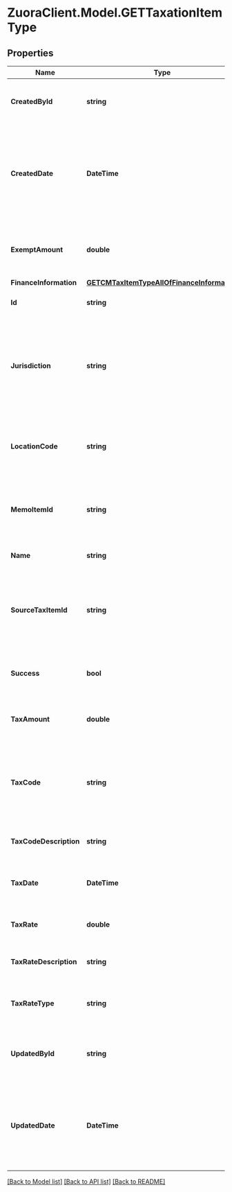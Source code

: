 # ZuoraClient.Model.GETTaxationItemType

## Properties

Name | Type | Description | Notes
------------ | ------------- | ------------- | -------------
**CreatedById** | **string** | The ID of the Zuora user who created the taxation item.   | [optional] 
**CreatedDate** | **DateTime** | The date and time when the taxation item was created in the Zuora system, in &#x60;yyyy-mm-dd hh:mm:ss&#x60; format.  | [optional] 
**ExemptAmount** | **double** | The calculated tax amount excluded due to the exemption.  | [optional] 
**FinanceInformation** | [**GETCMTaxItemTypeAllOfFinanceInformation**](GETCMTaxItemTypeAllOfFinanceInformation.md) |  | [optional] 
**Id** | **string** | The ID of the taxation item.  | [optional] 
**Jurisdiction** | **string** | The jurisdiction that applies the tax or VAT. This value is typically a state, province, county, or city.  | [optional] 
**LocationCode** | **string** | The identifier for the location based on the value of the &#x60;taxCode&#x60; field.   | [optional] 
**MemoItemId** | **string** | The ID of the credit or debit memo associated with the taxation item.  | [optional] 
**Name** | **string** | The name of the taxation item.  | [optional] 
**SourceTaxItemId** | **string** | The ID of the taxation item of the invoice, which the credit or debit memo is created from.  | [optional] 
**Success** | **bool** | Returns &#x60;true&#x60; if the request was processed successfully. | [optional] 
**TaxAmount** | **double** | The amount of the tax applied to the credit or debit memo.  | [optional] 
**TaxCode** | **string** | The tax code identifies which tax rules and tax rates to apply to a specific credit or debit memo.  | [optional] 
**TaxCodeDescription** | **string** | The description of the tax code.  | [optional] 
**TaxDate** | **DateTime** | The date when the tax is applied to the credit or debit memo.  | [optional] 
**TaxRate** | **double** | The tax rate applied to the credit or debit memo.  | [optional] 
**TaxRateDescription** | **string** | The description of the tax rate.  | [optional] 
**TaxRateType** | **string** | The type of the tax rate applied to the credit or debit memo.  | [optional] 
**UpdatedById** | **string** | The ID of the Zuora user who last updated the taxation item.  | [optional] 
**UpdatedDate** | **DateTime** | The date and time when the taxation item was last updated, in &#x60;yyyy-mm-dd hh:mm:ss&#x60; format.   | [optional] 

[[Back to Model list]](../README.md#documentation-for-models) [[Back to API list]](../README.md#documentation-for-api-endpoints) [[Back to README]](../README.md)

